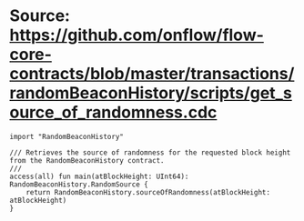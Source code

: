 # Source: https://github.com/onflow/flow-core-contracts/blob/master/transactions/randomBeaconHistory/scripts/get_source_of_randomness.cdc

```
import "RandomBeaconHistory"

/// Retrieves the source of randomness for the requested block height from the RandomBeaconHistory contract.
///
access(all) fun main(atBlockHeight: UInt64): RandomBeaconHistory.RandomSource {
    return RandomBeaconHistory.sourceOfRandomness(atBlockHeight: atBlockHeight)
}

```